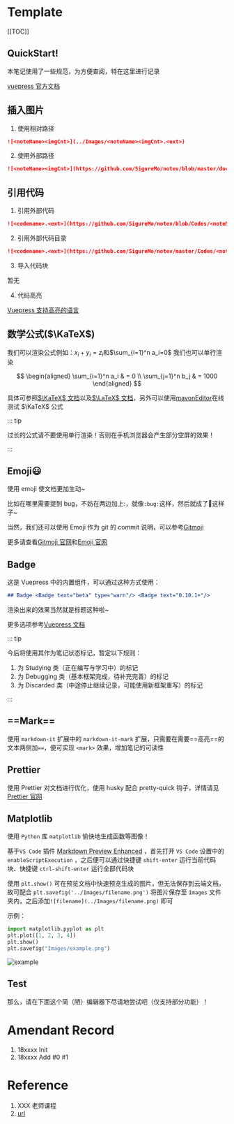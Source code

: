# Template <Badge text="alpha" type="warn"/>

[[TOC]]

## QuickStart!

本笔记使用了一些规范，为方便查阅，特在这里进行记录

[vuepress 官方文档](https://vuepress.vuejs.org/)

## 插入图片

1. 使用相对路径

```md
![<noteName><imgCnt>](../Images/<noteName><imgCnt>.<ext>)
```

2. 使用外部路径

```md
![<noteName><imgCnt>](https://github.com/SigureMo/notev/blob/master/docs/Images/<noteName><imgCnt>.<ext>?raw=true)
```

## 引用代码

1. 引用外部代码

```md
![<codename>.<ext>](https://github.com/SigureMo/notev/blob/Codes/<noteName>/.../<codename>.<ext>)
```

2. 引用外部代码目录

```md
![<codename>.<ext>](https://github.com/SigureMo/notev/master/Codes/<noteName>/.../)
```

3. 导入代码块

暂无

4. 代码高亮

[Vuepress 支持高亮的语言](https://github.com/vuejs/vuepress/blob/master/packages/%40vuepress/markdown/lib/highlight.js)

<!-- [Markdown-it 支持高亮的语言](https://blog.csdn.net/u012102104/article/details/78950290?utm_source=blogxgwz8)（[highlightjs](https://github.com/highlightjs/highlight.js/tree/master/src/languages)） -->

## 数学公式($\KaTeX$)

我们可以渲染公式例如：$x_i + y_i = z_i$和$\sum_{i=1}^n a_i=0$
我们也可以单行渲染

$$
\begin{aligned}
\sum_{i=1}^n a_i & = 0 \\
\sum_{j=1}^n b_j & = 1000
\end{aligned}
$$

具体可参照[$\KaTeX$ 文档](http://www.intmath.com/cg5/katex-mathjax-comparison.php)以及[$\LaTeX$ 文档](https://math.meta.stackexchange.com/questions/5020/mathjax-basic-tutorial-and-quick-reference)，另外可以使用[mavonEditor](https://md.zhystar.com/)在线测试 $\KaTeX$ 公式

::: tip

过长的公式请不要使用单行渲染！否则在手机浏览器会产生部分空屏的效果！

:::

## Emoji:smiley:

使用 emoji 使文档更加生动~

比如在哪里需要提到 bug，不妨在两边加上:，就像`:bug:`这样，然后就成了:bug:这样子~

当然，我们还可以使用 Emoji 作为 git 的 commit 说明，可以参考[Gitmoji](./Discovery/05_Gitmoji.md)

更多请查看[Gitmoji 官网](http://gitmoji.carloscuesta.me/)和[Emoji 官网](https://emojipedia.org/)

## Badge <Badge text="beta" type="warn"/> <Badge text="0.10.1+"/>

这是 Vuepress 中的内置组件，可以通过这种方式使用：

```md
## Badge <Badge text="beta" type="warn"/> <Badge text="0.10.1+"/>
```

渲染出来的效果当然就是标题这种啦~

更多选项参考[Vuepress 文档](https://vuepress.vuejs.org/zh/guide/using-vue.html#badge)

::: tip

今后将使用其作为笔记状态标记，暂定以下规则：

1. <Badge text="alpha" type="warn"/> <Badge text="0.10.1"/>为 Studying 类（正在编写与学习中）的标记
2. <Badge text="beta" type="tip"/> <Badge text="1.10.1"/>为 Debugging 类（基本框架完成，待补充完善）的标记
3. <Badge text="2.10.1" type="error" />为 Discarded 类（中途停止继续记录，可能使用新框架重写）的标记

:::

## ==Mark==

使用 `markdown-it` 扩展中的 `markdown-it-mark` 扩展，只需要在需要==高亮==的文本两侧加`==`，便可实现 `<mark>` 效果，增加笔记的可读性

## Prettier

使用 Prettier 对文档进行优化，使用 husky 配合 pretty-quick 钩子，详情请见[Prettier 官网](https://prettier.io/)

## Matplotlib

使用 `Python` 库 `matplotlib` 愉快地生成函数等图像！

基于`VS Code` 插件 [Markdown Preview Enhanced](https://shd101wyy.github.io/markdown-preview-enhanced/#/zh-cn/code-chunk) ，首先打开 `VS Code` 设置中的 `enableScriptExecution` ，之后便可以通过快捷键 `shift-enter` 运行当前代码块、快捷键 `ctrl-shift-enter` 运行全部代码块

使用 `plt.show()` 可在预览文档中快速预览生成的图片，但无法保存到云端文档，故可配合 `plt.savefig('../Images/filename.png')` 将图片保存至 `Images` 文件夹内，之后添加`![filename](../Images/filename.png)` 即可

示例：

```python {cmd=true matplotlib=true hide=true}
import matplotlib.pyplot as plt
plt.plot([1, 2, 3, 4])
plt.show()
plt.savefig("Images/example.png")
```

![example](Images/example.png)

## Test

那么，请在下面这个简（陋）编辑器下尽请地尝试吧（仅支持部分功能）！

<Varmark></Varmark>

# Amendant Record

1. 18xxxx Init
2. 18xxxx Add #0 #1

# Reference

1. XXX 老师课程
2. [url](/)
